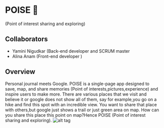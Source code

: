 # POISE 📍
(Point of interest sharing and exploring)

## Collaborators
- Yamini Nigudkar (Back-end developer and SCRUM master
- Alina Anam (Front-end developer )

## Overview
Personal journal meets Google. POISE is a single-page app designed to save, map, and share memories (Point of interests,pictures,experience) and inspire users to make more. 
There are various places that we visit and believe it or google does not show all of them, say for example,you go on a hike and find this spot with an incredible view. You want to share that place with others,but google just shows a trail or just green area on map. How can you share this place this point on map?Hence POISE (Point of interest sharing and exploring).
![alt tag](https://cdn-images-1.medium.com/max/800/1*1jc_PHELP7D04nUsZb3zmQ.png "Description goes here")
